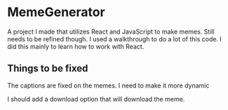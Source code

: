 # MemeGenerator
A project I made that utilizes React and JavaScript to make memes. Still needs to be refined though.
I used a walkthrough to do a lot of this code. I did this mainly to learn how to work with React. 


## Things to be fixed
The captions are fixed on the memes. I need to make it more dynamic

I should add a download option that will download the meme.
